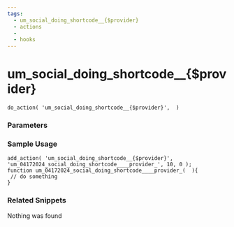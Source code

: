 ```yaml
---
tags: 
  - um_social_doing_shortcode__{$provider}
  - actions
  - 
  - hooks
---
```

# um\_social\_doing\_shortcode\_\_{$provider}

``` php:no-line-numbers
do_action( 'um_social_doing_shortcode__{$provider}',  )
```
<div class='hook-sep'></div>

### Parameters

<div class='hook-sep'></div>



### Sample Usage

``` php:no-line-numbers
add_action( 'um_social_doing_shortcode__{$provider}', 'um_04172024_social_doing_shortcode____provider_', 10, 0 );
function um_04172024_social_doing_shortcode____provider_(  ){
 // do something
}
```
<div class='hook-sep'></div>



### Related Snippets

Nothing was found

